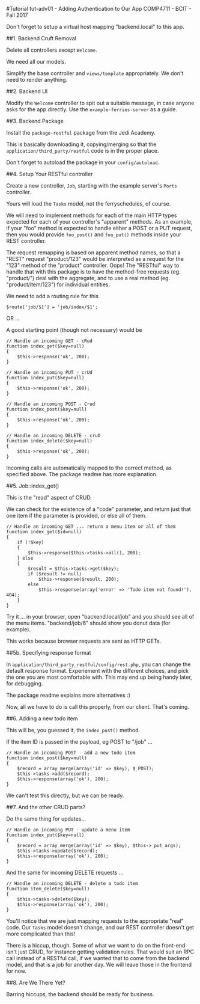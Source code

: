 #Tutorial tut-adv01 - Adding Authentication to Our App
COMP4711 - BCIT - Fall 2017

Don't forget to setup a virtual host mapping "backend.local" to this app.

##1. Backend Cruft Removal

Delete all controllers except <code>Welcome</code>.

We need all our models.

Simplify the base controller and <code>views/template</code> appropriately.
We don't need to render anything.

##2. Backend UI

Modify the <code>Welcome</code> controller to spit out a suitable
message, in case anyone asks for the app directly. Use the <code>example-ferries-server</code> 
as a guide.

##3. Backend Package

Install the <code>package-restful</code> package from the Jedi Academy.

This is basically downloading it, copying/merging so that the <code>application/third_party/restful</code>
code is in the proper place.

Don't forget to autoload the package in your <code>config/autoload</code>.

##4. Setup Your RESTful controller

Create a new controller, <code>Job</code>, starting with the example server's <code>Ports</code>
controller.

Yours will load the <code>Tasks</code> model, not the ferryschedules, of course.

We will need to implement methods for each of the main HTTP types expected
for each of your controller's "apparent" methods.
As an example, if your "foo" method is expected to handle either a POST or
a PUT request, then you would provide <code>foo_post()</code> and
<code>foo_put()</code> methods inside your REST controller.

The request remapping is based on apparent method names, so that a
"REST" request "product/123" would be interpreted as a request for the "123"
method of the "product" controller. Oops!
The "RESTful" way to handle that with this package is to have the method-free
requests (eg. "product/") deal with the aggregate, and to use a real method 
(eg. "product/item/123")
for individual entities.

We need to add a routing rule for this

    $route['job/$1'] = 'job/index/$1';
OR ...



A good starting point (though not necessary) would be

	// Handle an incoming GET - cRud
	function index_get($key=null)
	{
		$this->response('ok', 200);
	}

	// Handle an incoming PUT - crUd
	function index_put($key=null)
	{
		$this->response('ok', 200);
	}

	// Handle an incoming POST - Crud
	function index_post($key=null)
	{
		$this->response('ok', 200);
	}

	// Handle an incoming DELETE - cruD
	function index_delete($key=null)
	{
		$this->response('ok', 200);
	}

Incoming calls are automatically mapped to the correct method, as specified 
above. The package readme has more explanation.


##5. Job::index_get()

This is the "read" aspect of CRUD.

We can check for the existence of a "code" parameter, and return just that one item
if the parameter is provided, or else all of them.

    // Handle an incoming GET ... return a menu item or all of them
    function index_get($id=null)
    {
        if (!$key)
        {
            $this->response($this->tasks->all(), 200);
        } else
        {
            $result = $this->tasks->get($key);
            if ($result != null)
                $this->response($result, 200);
            else
                $this->response(array('error' => 'Todo item not found!'), 404);
        }
    }

Try it ... in your browser, open "backend.local/job" and you should see
all of the menu items. "backend/job/6" should show you donut data 
(for example).

This works because browser requests are sent as HTTP GETs.


##5b. Specifying response format

In <code>application/third_party_restful/config/rest.php</code>, you
can change the default response format. Experiement with the different
choices, and pick the one you are most comfortable with. This may end
up being handy later, for debugging.

The package readme explains more alternatives :)

Now, all we have to do is call this properly, from our client. That's coming.


##6. Adding a new todo item

This will be, you guessed it, the <code>index_post()</code> method.

If the item ID is passed in the payload, eg POST to "/job" ...

    // Handle an incoming POST - add a new todo item
    function index_post($key=null)
    {
        $record = array_merge(array('id' => $key), $_POST);
        $this->tasks->add($record);
        $this->response(array('ok'), 200);
    }

We can't test this directly, but we can be ready.

##7. And the other CRUD parts?

Do the same thing for updates...

    // Handle an incoming PUT - update a menu item
    function index_put($key=null)
    {
        $record = array_merge(array('id' => $key), $this->_put_args);
        $this->tasks->update($record);
        $this->response(array('ok'), 200);
    }

And the same for incoming DELETE requests ...

    // Handle an incoming DELETE - delete a todo item
    function item_delete($key=null)
    {
        $this->tasks->delete($key);
        $this->response(array('ok'), 200);
    }

You'll notice that we are just mapping requests to the appropriate "real"
code. Our <code>Tasks</code> model doesn't change, and our REST controller
doesn't get more complicated than this!

There is a hiccup, though. Some of what we want to do on the front-end
isn't just CRUD, for instance getting validation rules.
That would suit an RPC call instead of a RESTful call, if we wanted that
to come from the backend model, and that is a job
for another day. We will leave those in the frontend for now.


##8. Are We There Yet?

Barring hiccups, the backend should be ready for business.
